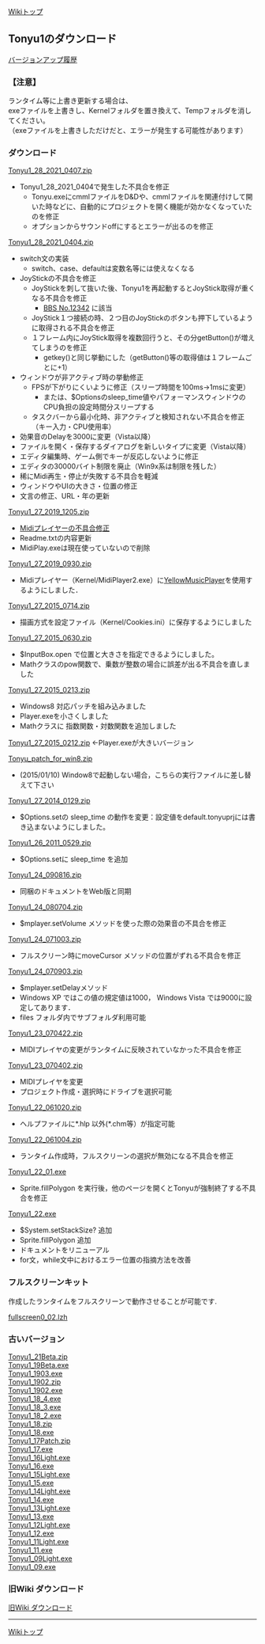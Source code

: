 
[Wikiトップ](./)

## Tonyu1のダウンロード

[バージョンアップ履歴](./dl-history.html)

### 【注意】
ランタイム等に上書き更新する場合は、  
exeファイルを上書きし、Kernelフォルダを置き換えて、Tempフォルダを消してください。  
（exeファイルを上書きしただけだと、エラーが発生する可能性があります）

### ダウンロード

[Tonyu1_28_2021_0407.zip](./dl/Tonyu1_28_2021_0407.zip)
- Tonyu1_28_2021_0404で発生した不具合を修正
  - Tonyu.exeにcmmlファイルをD&Dや、cmmlファイルを関連付けして開いた時などに、自動的にプロジェクトを開く機能が効かなくなっていたのを修正
  - オプションからサウンドoffにするとエラーが出るのを修正

[Tonyu1_28_2021_0404.zip](./dl/Tonyu1_28_2021_0404.zip)
- switch文の実装
  - switch、case、defaultは変数名等には使えなくなる
- JoyStickの不具合を修正
  - JoyStickを刺して抜いた後、Tonyu1を再起動するとJoyStick取得が重くなる不具合を修正
    - [BBS No.12342](http://www.tonyu.jp/joyful/joyful.cgi?mode=res&no=12342) に該当
  - JoyStick１つ接続の時、２つ目のJoyStickのボタンも押下しているように取得される不具合を修正
  - １フレーム内にJoyStick取得を複数回行うと、その分getButton()が増えてしまうのを修正
    - getkey()と同じ挙動にした（getButton()等の取得値は１フレームごとに+1）
- ウィンドウが非アクティブ時の挙動修正
  - FPSが下がりにくいように修正（スリープ時間を100ms→1msに変更）
    - または、$Optionsのsleep_time値やパフォーマンスウィンドウのCPU負担の設定時間分スリープする
  - タスクバーから最小化時、非アクティブと検知されない不具合を修正（キー入力・CPU使用率）
- 効果音のDelayを3000に変更（Vista以降）
- ファイルを開く・保存するダイアログを新しいタイプに変更（Vista以降）
- エディタ編集時、ゲーム側でキーが反応しないように修正
- エディタの30000バイト制限を廃止（Win9x系は制限を残した）
- 稀にMidi再生・停止が失敗する不具合を軽減
- ウィンドウやUIの大きさ・位置の修正
- 文言の修正、URL・年の更新

[Tonyu1_27_2019_1205.zip](./dl/Tonyu1_27_2019_1205.zip)
- [Midiプレイヤーの不具合修正](https://www.tonyu.jp/project/viewComment.cgi?mainkey=4513&)
- Readme.txtの内容更新
- MidiPlay.exeは現在使っていないので削除

[Tonyu1_27_2019_0930.zip](./dl/Tonyu1_27_2019_0930.zip)
- Midiプレイヤー（Kernel/MidiPlayer2.exe）に[YellowMusicPlayer](https://www.tonyu.jp/project/viewProject.cgi?mainkey=667&)を使用するようにしました．

[Tonyu1_27_2015_0714.zip](./dl/Tonyu1_27_2015_0714.zip)
- 描画方式を設定ファイル（Kernel/Cookies.ini）に保存するようにしました

[Tonyu1_27_2015_0630.zip](./dl/Tonyu1_27_2015_0630.zip)
- $InputBox.open で位置と大きさを指定できるようにしました。
- Mathクラスのpow関数で、乗数が整数の場合に誤差が出る不具合を直しました

[Tonyu1_27_2015_0213.zip](./dl/Tonyu1_27_2015_0213.zip)
- Windows8 対応パッチを組み込みました
- Player.exeを小さくしました
- Mathクラスに 指数関数・対数関数を追加しました

[Tonyu1_27_2015_0212.zip](./dl/Tonyu1_27_2015_0212.zip) ←Player.exeが大きいバージョン

[Tonyu_patch_for_win8.zip](./dl/Tonyu_patch_for_win8.zip)
- (2015/01/10) Window8で起動しない場合，こちらの実行ファイルに差し替えて下さい

[Tonyu1_27_2014_0129.zip](./dl/Tonyu1_27_2014_0129.zip)
- $Options.setの sleep_time の動作を変更：設定値をdefault.tonyuprjには書き込まないようにしました。

[Tonyu1_26_2011_0529.zip](./dl/Tonyu1_26_2011_0529.zip)
- $Options.setに sleep_time を追加

[Tonyu1_24_090816.zip](./dl/Tonyu1_24_090816.zip)
- 同梱のドキュメントをWeb版と同期

[Tonyu1_24_080704.zip](./dl/Tonyu1_24_080704.zip)
- $mplayer.setVolume メソッドを使った際の効果音の不具合を修正

[Tonyu1_24_071003.zip](./dl/Tonyu1_24_071003.zip)
- フルスクリーン時にmoveCursor メソッドの位置がずれる不具合を修正

[Tonyu1_24_070903.zip](./dl/Tonyu1_24_070903.zip)
- $mplayer.setDelayメソッド
- Windows XP ではこの値の規定値は1000， Windows Vista では9000に設定してあります．
- files フォルダ内でサブフォルダ利用可能

[Tonyu1_23_070422.zip](./dl/Tonyu1_23_070422.zip)
- MIDIプレイヤの変更がランタイムに反映されていなかった不具合を修正

[Tonyu1_23_070402.zip](./dl/Tonyu1_23_070402.zip)
- MIDIプレイヤを変更
- プロジェクト作成・選択時にドライブを選択可能

[Tonyu1_22_061020.zip](./dl/Tonyu1_22_061020.zip)
- ヘルプファイルに*.hlp 以外(*.chm等）が指定可能

[Tonyu1_22_061004.zip](./dl/Tonyu1_22_061004.zip)
- ランタイム作成時，フルスクリーンの選択が無効になる不具合を修正

[Tonyu1_22_01.exe](./dl/Tonyu1_22_01.exe)
- Sprite.fillPolygon を実行後，他のページを開くとTonyuが強制終了する不具合を修正

[Tonyu1_22.exe](./dl/Tonyu1_22.exe)
- $System.setStackSize? 追加
- Sprite.fillPolygon 追加
- ドキュメントをリニューアル
- for文，while文中におけるエラー位置の指摘方法を改善

### フルスクリーンキット

作成したランタイムをフルスクリーンで動作させることが可能です.

[fullscreen0_02.lzh](http://hoge1e3.sakura.ne.jp/tonyu/dl/fullscreen0_02.lzh)

### 古いバージョン

[Tonyu1_21Beta.zip](http://hoge1e3.sakura.ne.jp/tonyu/dl/Tonyu1_21Beta.zip)  
[Tonyu1_19Beta.exe](http://hoge1e3.sakura.ne.jp/tonyu/dl/Tonyu1_19Beta.exe)  
[Tonyu1_1903.exe](http://hoge1e3.sakura.ne.jp/tonyu/dl/Tonyu1_1903.exe)  
[Tonyu1_1902.zip](http://hoge1e3.sakura.ne.jp/tonyu/dl/Tonyu1_1902.zip)  
[Tonyu1_1902.exe](http://hoge1e3.sakura.ne.jp/tonyu/dl/Tonyu1_1902.exe)  
[Tonyu1_18_4.exe](http://hoge1e3.sakura.ne.jp/tonyu/dl/Tonyu1_18_4.exe)  
[Tonyu1_18_3.exe](http://hoge1e3.sakura.ne.jp/tonyu/dl/Tonyu1_18_3.exe)  
[Tonyu1_18_2.exe](http://hoge1e3.sakura.ne.jp/tonyu/dl/Tonyu1_18_2.exe)  
[Tonyu1_18.zip](http://hoge1e3.sakura.ne.jp/tonyu/dl/Tonyu1_18.zip)  
[Tonyu1_18.exe](http://hoge1e3.sakura.ne.jp/tonyu/dl/Tonyu1_18.exe)  
[Tonyu1_17Patch.zip](http://hoge1e3.sakura.ne.jp/tonyu/dl/Tonyu1_17Patch.zip)  
[Tonyu1_17.exe](http://hoge1e3.sakura.ne.jp/tonyu/dl/Tonyu1_17.exe)  
[Tonyu1_16Light.exe](http://hoge1e3.sakura.ne.jp/tonyu/dl/Tonyu1_16Light.exe)  
[Tonyu1_16.exe](http://hoge1e3.sakura.ne.jp/tonyu/dl/Tonyu1_16.exe)  
[Tonyu1_15Light.exe](http://hoge1e3.sakura.ne.jp/tonyu/dl/Tonyu1_15Light.exe)  
[Tonyu1_15.exe](http://hoge1e3.sakura.ne.jp/tonyu/dl/Tonyu1_15.exe)  
[Tonyu1_14Light.exe](http://hoge1e3.sakura.ne.jp/tonyu/dl/Tonyu1_14Light.exe)  
[Tonyu1_14.exe](http://hoge1e3.sakura.ne.jp/tonyu/dl/Tonyu1_14.exe)  
[Tonyu1_13Light.exe](http://hoge1e3.sakura.ne.jp/tonyu/dl/Tonyu1_13Light.exe)  
[Tonyu1_13.exe](http://hoge1e3.sakura.ne.jp/tonyu/dl/Tonyu1_13.exe)  
[Tonyu1_12Light.exe](http://hoge1e3.sakura.ne.jp/tonyu/dl/Tonyu1_12Light.exe)  
[Tonyu1_12.exe](http://hoge1e3.sakura.ne.jp/tonyu/dl/Tonyu1_12.exe)  
[Tonyu1_11Light.exe](http://hoge1e3.sakura.ne.jp/tonyu/dl/Tonyu1_11Light.exe)  
[Tonyu1_11.exe](http://hoge1e3.sakura.ne.jp/tonyu/dl/Tonyu1_11.exe)  
[Tonyu1_09Light.exe](http://hoge1e3.sakura.ne.jp/tonyu/dl/Tonyu1_09Light.exe)  
[Tonyu1_09.exe](http://hoge1e3.sakura.ne.jp/tonyu/dl/Tonyu1_09.exe)  

### 旧Wiki ダウンロード

[旧Wiki ダウンロード](http://hoge1e3.sakura.ne.jp/tonyu/wiki/index.php?%E3%83%80%E3%82%A6%E3%83%B3%E3%83%AD%E3%83%BC%E3%83%89)

***

[Wikiトップ](./)

